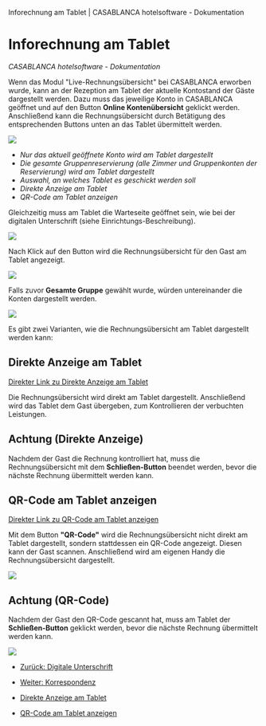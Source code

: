 Inforechnung am Tablet | CASABLANCA hotelsoftware - Dokumentation

# Inforechnung am Tablet

*CASABLANCA hotelsoftware - Dokumentation*

Wenn das Modul "Live-Rechnungsübersicht" bei CASABLANCA erworben wurde, kann an der Rezeption am Tablet der aktuelle Kontostand der Gäste dargestellt werden. Dazu muss das jeweilige Konto in CASABLANCA geöffnet und auf den Button **Online Kontenübersicht** geklickt werden. Anschließend kann die Rechnungsübersicht durch Betätigung des entsprechenden Buttons unten an das Tablet übermittelt werden.

![](https://docs.casablanca.at/assets/images/an_e_display_senden_rechnung-cbdb528faaf11cc7a94b4af12a0d61d7.png)

* *Nur das aktuell geöffnete Konto wird am Tablet dargestellt*
* *Die gesamte Gruppenreservierung (alle Zimmer und Gruppenkonten der Reservierung) wird am Tablet dargestellt*
* *Auswahl, an welches Tablet es geschickt werden soll*
* *Direkte Anzeige am Tablet*
* *QR-Code am Tablet anzeigen*

Gleichzeitig muss am Tablet die Warteseite geöffnet sein, wie bei der digitalen Unterschrift (siehe Einrichtungs-Beschreibung).

![](https://docs.casablanca.at/assets/images/warteseite-82bb52c72da63952a85359b5a6e789f9.png)

Nach Klick auf den Button wird die Rechnungsübersicht für den Gast am Tablet angezeigt.

![](https://docs.casablanca.at/assets/images/Rechnung1-1d87f7b4fa433dee647205f670da155c.png)

Falls zuvor **Gesamte Gruppe** gewählt wurde, würden untereinander die Konten dargestellt werden.

![](https://docs.casablanca.at/assets/images/Rechnung_gesamt-9c89aa5255f522084ec2c3620cf853d2.png)

Es gibt zwei Varianten, wie die Rechnungsübersicht am Tablet dargestellt werden kann:

## Direkte Anzeige am Tablet

[Direkter Link zu Direkte Anzeige am Tablet](https://docs.casablanca.at/desktop/check_in/e_display/invoice_display/#direkte-anzeige-am-tablet)

Die Rechnungsübersicht wird direkt am Tablet dargestellt. Anschließend wird das Tablet dem Gast übergeben, zum Kontrollieren der verbuchten Leistungen.

## Achtung (Direkte Anzeige)

Nachdem der Gast die Rechnung kontrolliert hat, muss die Rechnungsübersicht mit dem **Schließen-Button** beendet werden, bevor die nächste Rechnung übermittelt werden kann.

## QR-Code am Tablet anzeigen

[Direkter Link zu QR-Code am Tablet anzeigen](https://docs.casablanca.at/desktop/check_in/e_display/invoice_display/#qr-code-am-tablet-anzeigen)

Mit dem Button **"QR-Code"** wird die Rechnungsübersicht nicht direkt am Tablet dargestellt, sondern stattdessen ein QR-Code angezeigt. Diesen kann der Gast scannen. Anschließend wird am eigenen Handy die Rechnungsübersicht dargestellt.

![](https://docs.casablanca.at/assets/images/qr_code_scannen-6b8ccb74e243443b9460d45729254853.png)

## Achtung (QR-Code)

Nachdem der Gast den QR-Code gescannt hat, muss am Tablet der **Schließen-Button** geklickt werden, bevor die nächste Rechnung übermittelt werden kann.

![](https://docs.casablanca.at/assets/images/qr_code_schließen-10630f2a043fb74e40337ed5832d4c22.png)

* [Zurück: Digitale Unterschrift](https://docs.casablanca.at/desktop/check_in/e_display/e_unterschrift)
* [Weiter: Korrespondenz](https://docs.casablanca.at/desktop/correspondence/)

* [Direkte Anzeige am Tablet](https://docs.casablanca.at/desktop/check_in/e_display/invoice_display/#direkte-anzeige-am-tablet)
* [QR-Code am Tablet anzeigen](https://docs.casablanca.at/desktop/check_in/e_display/invoice_display/#qr-code-am-tablet-anzeigen)